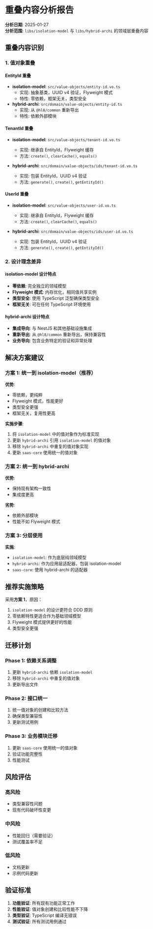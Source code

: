 # 重叠内容分析报告

**分析日期**: 2025-01-27  
**分析范围**: `libs/isolation-model` 与 `libs/hybrid-archi` 的领域层重叠内容

## 重叠内容识别

### 1. 值对象重叠

#### EntityId 重叠

- **isolation-model**: `src/value-objects/entity-id.vo.ts`
  - 实现: 抽象基类，UUID v4 验证，Flyweight 模式
  - 特性: 零依赖，框架无关，类型安全
- **hybrid-archi**: `src/domain/value-objects/entity-id.ts`
  - 实现: 从 `@hl8/common` 重新导出
  - 特性: 依赖外部模块

#### TenantId 重叠

- **isolation-model**: `src/value-objects/tenant-id.vo.ts`
  - 实现: 继承自 EntityId，Flyweight 缓存
  - 方法: `create()`, `clearCache()`, `equals()`

- **hybrid-archi**: `src/domain/value-objects/ids/tenant-id.vo.ts`
  - 实现: 包装 EntityId，UUID v4 验证
  - 方法: `generate()`, `create()`, `getEntityId()`

#### UserId 重叠

- **isolation-model**: `src/value-objects/user-id.vo.ts`
  - 实现: 继承自 EntityId，Flyweight 缓存
  - 方法: `create()`, `clearCache()`, `equals()`

- **hybrid-archi**: `src/domain/value-objects/ids/user-id.vo.ts`
  - 实现: 包装 EntityId，UUID v4 验证
  - 方法: `generate()`, `create()`, `getEntityId()`

### 2. 设计理念差异

#### isolation-model 设计特点

- **零依赖**: 完全独立的领域模型
- **Flyweight 模式**: 内存优化，相同值共享实例
- **类型安全**: 使用 TypeScript 泛型确保类型安全
- **框架无关**: 可在任何 TypeScript 环境使用

#### hybrid-archi 设计特点

- **集成导向**: 与 NestJS 和其他基础设施集成
- **重新导出**: 从 `@hl8/common` 重新导出，保持兼容性
- **业务导向**: 包含业务特定的验证和异常处理

## 解决方案建议

### 方案 1: 统一到 isolation-model（推荐）

**优势**:

- 零依赖，更纯粹
- Flyweight 模式，性能更好
- 类型安全更强
- 框架无关，复用性更高

**实施步骤**:

1. 将 `isolation-model` 中的值对象作为标准实现
2. 更新 `hybrid-archi` 引用 `isolation-model` 的值对象
3. 移除 `hybrid-archi` 中重复的值对象实现
4. 更新 `saas-core` 使用统一的值对象

### 方案 2: 统一到 hybrid-archi

**优势**:

- 保持现有架构一致性
- 集成度更高

**劣势**:

- 依赖外部模块
- 性能不如 Flyweight 模式

### 方案 3: 分层使用

**实施**:

- `isolation-model`: 作为底层纯领域模型
- `hybrid-archi`: 作为应用层适配器，包装 isolation-model
- `saas-core`: 使用 hybrid-archi 的适配器

## 推荐实施策略

采用**方案 1**，原因：

1. `isolation-model` 的设计更符合 DDD 原则
2. 零依赖特性更适合作为基础领域模型
3. Flyweight 模式提供更好的性能
4. 类型安全更强

## 迁移计划

### Phase 1: 依赖关系调整

1. 更新 `hybrid-archi` 依赖 `isolation-model`
2. 移除 `hybrid-archi` 中重复的值对象
3. 更新导出文件

### Phase 2: 接口统一

1. 统一值对象的创建和比较方法
2. 确保类型兼容性
3. 更新测试用例

### Phase 3: 业务模块迁移

1. 更新 `saas-core` 使用统一的值对象
2. 验证功能完整性
3. 性能测试

## 风险评估

### 高风险

- 类型兼容性问题
- 现有代码破坏性变更

### 中风险

- 性能回归（需要验证）
- 测试覆盖率不足

### 低风险

- 文档更新
- 示例代码更新

## 验证标准

1. **功能验证**: 所有现有功能正常工作
2. **性能验证**: 值对象创建和比较性能不下降
3. **类型验证**: TypeScript 编译无错误
4. **测试验证**: 所有测试用例通过
